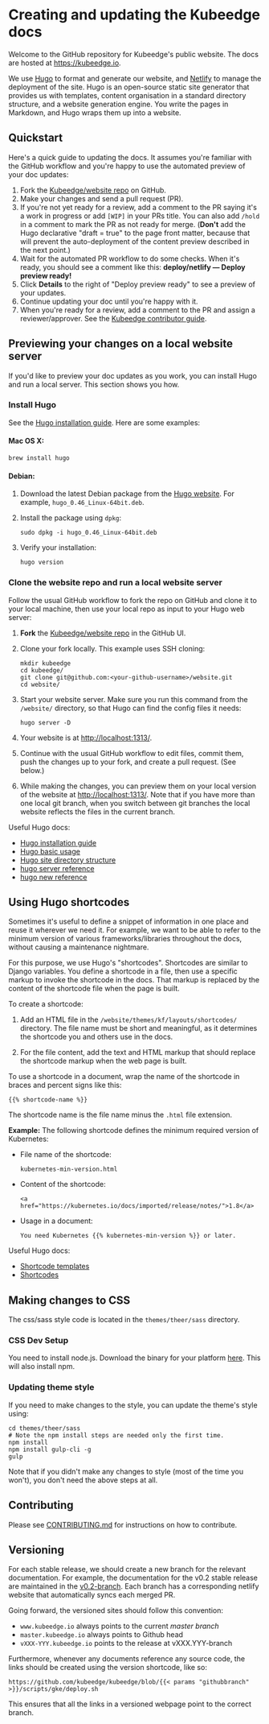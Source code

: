 # Creating and updating the Kubeedge docs

Welcome to the GitHub repository for Kubeedge's public website. The docs are
hosted at https://kubeedge.io.

We use [Hugo](https://gohugo.io/) to format and generate our website, and
[Netlify](https://www.netlify.com/) to manage the deployment of the site. Hugo
is an open-source static site generator that provides us with templates, content
organisation in a standard directory structure, and a website generation engine.
You write the pages in Markdown, and Hugo wraps them up into a website.

## Quickstart

Here's a quick guide to updating the docs. It assumes you're familiar with the
GitHub workflow and you're happy to use the automated preview of your doc
updates:

1. Fork the [Kubeedge/website repo][kubeedge-website-repo] on GitHub.
1. Make your changes and send a pull request (PR).
1. If you're not yet ready for a review, add a comment to the PR saying it's a
  work in progress or add `[WIP]` in your PRs title. You can also add `/hold` in a comment to mark the PR as not
  ready for merge. (**Don't** add the Hugo declarative "draft = true" to the
  page front matter, because that will prevent the auto-deployment of the
  content preview described in the next point.)
1. Wait for the automated PR workflow to do some checks. When it's ready,
  you should see a comment like this: **deploy/netlify — Deploy preview ready!**
1. Click **Details** to the right of "Deploy preview ready" to see a preview
  of your updates.
1. Continue updating your doc until you're happy with it.
1. When you're ready for a review, add a comment to the PR and assign a
  reviewer/approver. See the
  [Kubeedge contributor guide][kubeedge-contributor-guide].

## Previewing your changes on a local website server

If you'd like to preview your doc updates as you work, you can install Hugo
and run a local server. This section shows you how.

### Install Hugo

See the [Hugo installation guide][hugo-install]. Here are some examples:

#### Mac OS X:

```
brew install hugo
```

#### Debian:

1. Download the latest Debian package from the [Hugo website][hugo-install].
  For example, `hugo_0.46_Linux-64bit.deb`.
1. Install the package using `dpkg`:

    ```
    sudo dpkg -i hugo_0.46_Linux-64bit.deb
    ```

1. Verify your installation:

    ```
    hugo version
    ```

### Clone the website repo and run a local website server

Follow the usual GitHub workflow to fork the repo on GitHub and clone it to your
local machine, then use your local repo as input to your Hugo web server:

1. **Fork** the [Kubeedge/website repo][kubeedge-website-repo] in the GitHub UI.
1. Clone your fork locally. This example uses SSH cloning:

    ```
    mkdir kubeedge
    cd kubeedge/
    git clone git@github.com:<your-github-username>/website.git
    cd website/
    ```

1. Start your website server. Make sure you run this command from the
   `/website/` directory, so that Hugo can find the config files it needs:

    ```
    hugo server -D
    ```

1. Your website is at [http://localhost:1313/](http://localhost:1313/).

1. Continue with the usual GitHub workflow to edit files, commit them, push the
  changes up to your fork, and create a pull request. (See below.)

1. While making the changes, you can preview them on your local version of the
  website at [http://localhost:1313/](http://localhost:1313/). Note that if you
  have more than one local git branch, when you switch between git branches the
  local website reflects the files in the current branch.

Useful Hugo docs:
- [Hugo installation guide][hugo-install]
- [Hugo basic usage](https://gohugo.io/getting-started/usage/)
- [Hugo site directory structure](https://gohugo.io/getting-started/directory-structure/)
- [hugo server reference](https://gohugo.io/commands/hugo_server/)
- [hugo new reference](https://gohugo.io/commands/hugo_new/)

## Using Hugo shortcodes

Sometimes it's useful to define a snippet of information in one place and reuse
it wherever we need it. For example, we want to be able to refer to the minimum
version of various frameworks/libraries throughout the docs, without
causing a maintenance nightmare.

For this purpose, we use Hugo's "shortcodes". Shortcodes are similar to Django
variables. You define a shortcode in a file, then use a specific markup to
invoke the shortcode in the docs. That markup is replaced by the content of the
shortcode file when the page is built.

To create a shortcode:

1. Add an HTML file in  the `/website/themes/kf/layouts/shortcodes/` directory.
   The file name must be short and meaningful, as it determines the shortcode
   you and others use in the docs.

1. For the file content, add the text and HTML markup that should replace the
   shortcode markup when the web page is built.

To use a shortcode in a document, wrap the name of the shortcode in braces and
percent signs like this:

  ```
  {{% shortcode-name %}}
  ```

The shortcode name is the file name minus the `.html` file extension.

**Example:** The following shortcode defines the minimum required version of
Kubernetes:

- File name of the shortcode:

  ```
  kubernetes-min-version.html
  ```

- Content of the shortcode:

  ```
  <a href="https://kubernetes.io/docs/imported/release/notes/">1.8</a>
  ```
- Usage in a document:

  ```
  You need Kubernetes {{% kubernetes-min-version %}} or later.
  ```

Useful Hugo docs:
- [Shortcode templates][hugo-shortcode-templates]
- [Shortcodes][hugo-shortcodes]

## Making changes to CSS

The css/sass style code is located in the `themes/theer/sass` directory.

### CSS Dev Setup
You need to install node.js. Download the binary for your platform
[here](https://nodejs.org/en/download/). This will also install npm.


### Updating theme style

If you need to make changes to the style, you can update the theme's style using:

```
cd themes/theer/sass
# Note the npm install steps are needed only the first time.
npm install
npm install gulp-cli -g
gulp
```

Note that if you didn't make any changes to style (most of the time you won't), you
don't need the above steps at all.

## Contributing

Please see [CONTRIBUTING.md](CONTRIBUTING.md) for instructions on how to contribute.

## Versioning

For each stable release, we should create a new branch for the relevant documentation. For
example, the documentation for the v0.2 stable release are maintained in the
[v0.2-branch](https://github.com/kubeedge/website/tree/v0.2-branch).
Each branch has a corresponding netlify website that automatically syncs each merged PR.

Going forward, the versioned sites should follow this convention:
* `www.kubeedge.io` always points to the current *master branch*
* `master.kubeedge.io` always points to Github head
* `vXXX-YYY.kubeedge.io` points to the release at vXXX.YYY-branch

Furthermore, whenever any documents reference any source code, the links should be created
using the version shortcode, like so:
```
https://github.com/kubeedge/kubeedge/blob/{{< params "githubbranch" >}}/scripts/gke/deploy.sh
```
This ensures that all the links in a versioned webpage point to the correct branch.

[hugo-install]: https://gohugo.io/getting-started/installing/
[hugo-shortcode-templates]: https://gohugo.io/templates/shortcode-templates/
[hugo-shortcodes]: https://gohugo.io/content-management/shortcodes/

[kubeedge-contributor-guide]: https://github.com/kubeedge/community/blob/master/CONTRIBUTING.md
[kubeedge-website-repo]: https://github.com/kubeedge/website
